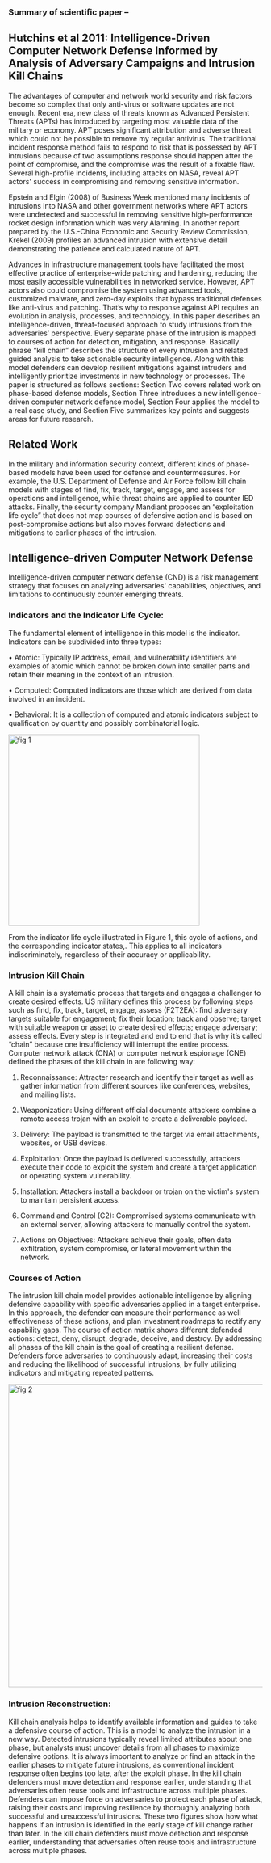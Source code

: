 ### Summary  of scientific paper –
## Hutchins et al 2011: Intelligence-Driven Computer Network Defense Informed by Analysis of Adversary Campaigns and Intrusion Kill Chains

The advantages of computer and network world security and risk factors become so complex that only anti-virus or software updates are not enough. Recent era, new class of threats known as Advanced Persistent Threats (APTs)  has introduced by targeting most valuable data of the military or economy. APT poses significant attribution and adverse threat which could not be possible to remove my regular antivirus. The traditional incident response method fails to respond to risk that is possessed by APT intrusions because of two assumptions response should happen after the point of compromise, and the compromise was the result of a fixable flaw. Several high-profile incidents, including attacks on NASA, reveal APT actors' success in compromising and removing sensitive information. 

Epstein and Elgin (2008) of Business Week mentioned many incidents of intrusions into NASA and other government networks where APT actors were undetected and successful in removing sensitive high-performance rocket design information which was very Alarming. In another report prepared by the U.S.-China Economic and Security Review Commission, Krekel (2009) profiles an advanced intrusion with extensive detail demonstrating the patience and calculated nature of APT.

Advances in infrastructure management tools have facilitated the most effective practice of enterprise-wide patching and hardening, reducing the most easily accessible vulnerabilities in networked service. However, APT actors also could compromise the system using advanced tools, customized malware, and zero-day exploits that bypass traditional defenses like anti-virus and patching. That’s why to response against API requires an evolution in analysis, processes, and technology. In this paper describes an intelligence-driven, threat-focused approach to study intrusions from the adversaries’ perspective. Every separate phase of the intrusion is mapped to courses of action for detection, mitigation, and response. Basically phrase “kill chain” describes the structure of every intrusion and related guided analysis to take actionable security intelligence.   Along with this model defenders can develop resilient mitigations against intruders and intelligently prioritize investments in new technology or processes. The paper is structured as follows sections: Section Two covers related work on phase-based defense models, Section Three introduces a new intelligence-driven computer network defense model, Section Four applies the model to a real case study, and Section Five summarizes key points and suggests areas for future research.

## Related Work

In the military and information security context, different kinds of phase-based models have been used for defense and countermeasures. For example, the U.S. Department of Defense and Air Force follow kill chain models with stages of find, fix, track, target, engage, and assess for operations and intelligence, while threat chains are applied to counter IED attacks. Finally, the security company Mandiant proposes an “exploitation life cycle” that does not map courses of defensive action and is based on post-compromise actions but also moves forward detections and mitigations to earlier phases of the intrusion.
## Intelligence-driven Computer Network Defense

Intelligence-driven computer network defense (CND) is a risk management strategy that focuses on analyzing adversaries' capabilities, objectives, and limitations to continuously counter emerging threats.

### Indicators and the Indicator Life Cycle:

The fundamental element of intelligence in this model is the indicator. Indicators can be subdivided into three types:

•	Atomic: Typically IP address, email, and vulnerability identifiers are examples of atomic which cannot be broken down into smaller parts and retain their meaning in the context of an intrusion.

•	Computed: Computed indicators are those which are derived from data involved in an incident.

•	Behavioral: It is a collection of computed and atomic indicators subject to qualification by quantity and possibly combinatorial logic. 

<img width="379" alt="fig 1" src="https://github.com/user-attachments/assets/a3682998-4f31-4c71-a306-5256eab229cd">

From the indicator life cycle illustrated in Figure 1, this cycle of actions, and the corresponding indicator states,. This applies to all indicators indiscriminately, regardless of their accuracy or applicability. 

### Intrusion Kill Chain

A kill chain is a systematic process that targets  and engages a challenger to create desired effects. US military defines this process by following steps such as find, fix, track, target, engage, assess (F2T2EA): find adversary targets suitable for engagement; fix their location; track and observe; target with suitable weapon or asset to create desired effects; engage adversary; assess effects. Every step is integrated and end to end that is why it’s called “chain” because one insufficiency will interrupt the entire process.  
Computer network attack (CNA) or computer network espionage (CNE) defined the phases of the kill chain in are following way: 
1.	Reconnaissance: Attracter  research and identify their target as well  as gather information from different sources like conferences, websites, and mailing lists.
	
2.	Weaponization: Using different official documents attackers combine a remote access trojan with an exploit to create a deliverable payload.
	
3.	Delivery: The payload is transmitted to the target via email attachments, websites, or USB devices.
	
4.	Exploitation: Once the payload is delivered successfully, attackers execute their code to exploit the system and create a target application or operating system vulnerability.
	
5.	Installation: Attackers install a backdoor or trojan on the victim's system to maintain persistent access.
	
6.	Command and Control (C2): Compromised systems communicate with an external server, allowing attackers to manually control the system.

7.	Actions on Objectives: Attackers achieve their goals, often data exfiltration, system compromise, or lateral movement within the network.

### Courses of Action

The intrusion kill chain model provides actionable intelligence by aligning defensive capability with specific adversaries applied in a target enterprise. In this approach, the defender can measure their performance as well effectiveness of these actions, and plan investment roadmaps to rectify any capability gaps. The course of action matrix shows different defended actions: detect, deny, disrupt, degrade, deceive, and destroy. By addressing all phases of the kill chain is the goal of creating a resilient defense. Defenders force adversaries to continuously adapt, increasing their costs and reducing the likelihood of successful intrusions, by fully utilizing indicators and mitigating repeated patterns. 

<img width="600" alt="fig 2" src="https://github.com/user-attachments/assets/55b30849-6791-4166-85a3-761fc8523aee">

### Intrusion Reconstruction:

Kill chain analysis helps to identify available information and guides to take a defensive course of action. This is a model to analyze the intrusion in a new way. Detected intrusions typically reveal limited attributes about one phase, but analysts must uncover details from all phases to maximize defensive options. It is always important to analyze or find an attack in the earlier phases to mitigate future intrusions, as conventional incident response often begins too late, after the exploit phase. In the kill chain defenders must move detection and response earlier, understanding that adversaries often reuse tools and infrastructure across multiple phases. Defenders can impose force on adversaries to protect each phase of attack, raising their costs and improving resilience by thoroughly analyzing both successful and unsuccessful intrusions. These two figures show how what happens if an intrusion is identified in the early stage of kill change rather than later. In the kill chain defenders must move detection and response earlier, understanding that adversaries often reuse tools and infrastructure across multiple phases.




